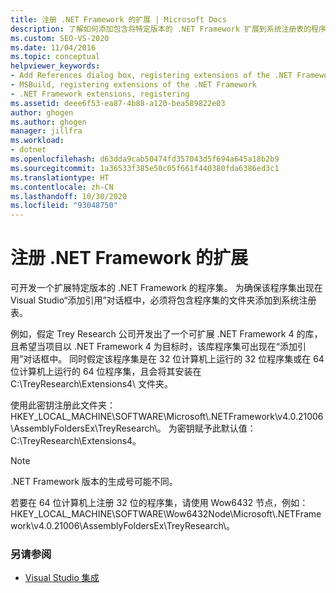 ```yaml
---
title: 注册 .NET Framework 的扩展 | Microsoft Docs
description: 了解如何添加包含将特定版本的 .NET Framework 扩展到系统注册表的程序集的文件夹。
ms.custom: SEO-VS-2020
ms.date: 11/04/2016
ms.topic: conceptual
helpviewer_keywords:
- Add References dialog box, registering extensions of the .NET Framework
- MSBuild, registering extensions of the .NET Framework
- .NET Framework extensions, registering
ms.assetid: deee6f53-ea87-4b88-a120-bea589822e03
author: ghogen
ms.author: ghogen
manager: jillfra
ms.workload:
- dotnet
ms.openlocfilehash: d63dda9cab50474fd357043d5f694a645a18b2b9
ms.sourcegitcommit: 1a36533f385e50c05f661f440380fda6386ed3c1
ms.translationtype: HT
ms.contentlocale: zh-CN
ms.lasthandoff: 10/30/2020
ms.locfileid: "93048750"
---
```

# <a name="register-extensions-of-the-net-framework"></a>注册 .NET Framework 的扩展

可开发一个扩展特定版本的 .NET Framework 的程序集。 为确保该程序集出现在 Visual Studio“添加引用”对话框中，必须将包含程序集的文件夹添加到系统注册表。

 例如，假定 Trey Research 公司开发出了一个可扩展 .NET Framework 4 的库，且希望当项目以 .NET Framework 4 为目标时，该库程序集可出现在“添加引用”对话框中。 同时假定该程序集是在 32 位计算机上运行的 32 位程序集或在 64 位计算机上运行的 64 位程序集，且会将其安装在 C:\TreyResearch\Extensions4\\ 文件夹。

 使用此密钥注册此文件夹：HKEY_LOCAL_MACHINE\SOFTWARE\Microsoft\\.NETFramework\v4.0.21006\AssemblyFoldersEx\TreyResearch\\。 为密钥赋予此默认值：C:\TreyResearch\Extensions4。

> [!NOTE]
> .NET Framework 版本的生成号可能不同。

 若要在 64 位计算机上注册 32 位的程序集，请使用 Wow6432 节点，例如：HKEY_LOCAL_MACHINE\SOFTWARE\Wow6432Node\Microsoft\\.NETFramework\v4.0.21006\AssemblyFoldersEx\TreyResearch\\。

### <a name="see-also"></a>另请参阅

- [Visual Studio 集成](../msbuild/visual-studio-integration-msbuild.md)
